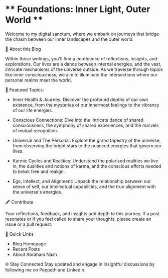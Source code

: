 # ** Foundations: Inner Light, Outer World **

Welcome to my digital sanctum, where we embark on journeys that bridge the chasm between our inner landscapes and the outer world.

🌌 About this Blog

Within these writings, you'll find a confluence of reflections, insights, and explorations. Our lives are a dance between internal energies, and the vast, intricate mechanisms of the universe outside. As we traverse through topics like inner consciousness, we aim to illuminate the intersections where our personal realms meet the world.

🌠 Featured Topics:

* Inner Health & Journey: Discover the profound depths of our own existence, from the mysteries of our innermost feelings to the vibrancy of our life energies.
  
* Conscious Connections: Dive into the intricate dance of shared consciousness, the symphony of shared experiences, and the marvels of mutual recognition.
  
* Universal and The Personal: Explore the grand tapestry of the universe, from observing the bright stars to the nuanced energies that govern our lives.
  
* Karmic Cycles and Realities: Understand the polarized realities we live in, the dualities and notions of karma, and the conscious efforts needed to break free and realign.
  
* Ego, Intellect, and Alignment: Unpack the relationship between our sense of self, our intellectual capabilities, and the true alignment with the universe's energies.

🖋️ Contribute

Your reflections, feedback, and insights add depth to this journey. If a post resonates or if you feel called to share your thoughts, please create an issue or a pull request.

🔗 Quick Links
* Blog Homepage
* Recent Posts
* About Abraham Nash

🌐 Stay Connected
Stay updated and engage in insightful discussions by following me on Peepeth and LinkedIn.
